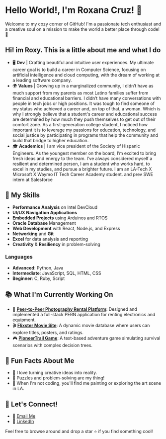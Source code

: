 # Hello World!, I'm Roxana Cruz! 🌸

Welcome to my cozy corner of GitHub! I'm a passionate tech enthusiast and a creative soul on a mission to make the world a better place through code! 🌟


## Hi! im Roxy. This is a little about me and what I do

- 🖥️ **Dev** | Crafting beautiful and intuitive user experiences. My ultimate career goal is to build a career in Computer Science, focusing on artificial intelligence and cloud computing, with the dream of working at a leading software company.
- 🌍 **Values** | Growing up in a marginalized community, I didn’t have as much support from my parents as most Latino families suffer from financial and educational barriers. I didn’t have many conversations with people in tech jobs or high positions. It was tough to find someone of my status who achieved a career and, on top of that, a woman. Which is why I strongly believe that a student's career and educational success are determined by how much they push themselves to get out of their comfort zone. As a first-generation college student, I noticed how important it is to leverage my passions for education, technology, and social justice by participating in programs that help the community and build that bridge to higher education.
- 🎓 **Academics** | I am vice president of the Society of Hispanic Engineers. As the youngest member on the board, I’m excited to bring fresh ideas and energy to the team. I’ve always considered myself a resilient and determined person, I am a student who works hard, to excel in my studies, and pursue a brighter future. I am an LA-Tech X Microsoft X Waymo IT Tech Career Academy student. and prev SWE intern at Salesforce

  
## 🌟 My Skills

- **Performance Analysis** on Intel DevCloud
- **UI/UX Navigation Applications**
- **Embedded Projects** using Arduinos and RTOS
- **Oracle Database** Management
- **Web Development** with React, Node.js, and Express
- **Networking** and **Git**
- **Excel** for data analysis and reporting
- **Creativity** & **Resiliency** in problem-solving

### Languages

- **Advanced**: Python, Java
- **Intermediate**: JavaScript, SQL, HTML, CSS
- **Beginner**: C, Ruby, Script

## 📚 What I'm Currently Working On

- 🚀 **[Peer-to-Peer Photography Rental Platform](https://github.com/RoxanaCruz/p2p-photography)**: Designed and implemented a full-stack PERN application for renting electronics and equipment.
- 🎬 **[Flixster Movie Site](https://github.com/RoxanaCruz/flixster-starter)**: A dynamic movie database where users can explore titles, posters, and ratings.
- 🎮 **[PioneerTrail Game](https://github.com/RoxanaCruz/PioneerTrail-Game.git)**: A text-based adventure game simulating survival scenarios with complex decision trees.

## 🌱 Fun Facts About Me

- 🌻 I love turning creative ideas into reality.
- 🧩 Puzzles and problem-solving are my thing!
- 🎨 When I'm not coding, you'll find me painting or exploring the art scene in LA.

## 💌 Let's Connect!

- 💌 [Email Me](mailto:rox21cruz@gmail.com)
- 💼 [LinkedIn](http://www.linkedin.com/in/roxanacruzlopez)

Feel free to browse around and drop a star ⭐ if you find something cool!

